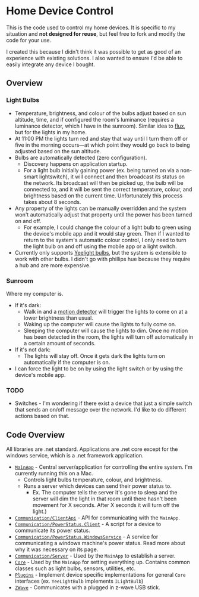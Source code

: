 # Home Device Control

This is the code used to control my home devices. It is specific to my situation and **not designed for reuse**, but feel free to fork and modify the code for your use.

I created this because I didn't think it was possible to get as good of an experience with existing solutions. I also wanted to ensure I'd be able to easily integrate any device I bought.

## Overview

### Light Bulbs

* Temperature, brightness, and colour of the bulbs adjust based on sun altitude, time, and if configured the room's luminance (requires a luminance detector, which I have in the sunroom). Similar idea to [flux](https://justgetflux.com/), but for the lights in my home.
* At 11:00 PM the lights turn red and stay that way until I turn them off or five in the morning occurs—at which point they would go back to being adjusted based on the sun altitude.
* Bulbs are automatically detected (zero configuration).
    * Discovery happens on application startup.
    * For a light bulb initially gaining power (ex. being turned on via a non-smart lightswitch), it will connect and then broadcast its status on the network. Its broadcast will then be picked up, the bulb will be connected to, and it will be sent the correct temperature, colour, and brightness based on the current time. Unfortunately this process takes about 8 seconds.
* Any property of the lights can be manually overridden and the system won't automatically adjust that property until the power has been turned on and off.
    * For example, I could change the colour of a light bulb to green using the device's mobile app and it would stay green. Then if I wanted to return to the system's automatic colour control, I only need to turn the light bulb on and off using the mobile app or a light switch.
* Currently only supports [Yeelight bulbs](https://www.amazon.ca/Xiaomi-YLDP03YL-Yeelight-Dimmable-Equivalent/dp/B077GCYCT7/), but the system is extensible to work with other bulbs. I didn't go with phillips hue because they require a hub and are more expensive.

### Sunroom

Where my computer is.

* If it's dark:
    * Walk in and a [motion detector](https://www.amazon.ca/ZOOZ-Z-Wave-Sensor-Temperature-Humidity/dp/B01AKSO80O) will trigger the lights to come on at a lower brightness than usual.
    * Waking up the computer will cause the lights to fully come on.
    * Sleeping the computer will cause the lights to dim. Once no motion has been detected in the room, the lights will turn off automatically in a certain amount of seconds.
* If it's not dark:
    * The lights will stay off. Once it gets dark the lights turn on automatically if the computer is on.
* I can force the light to be on by using the light switch or by using the device's mobile app.

### TODO

* Switches - I'm wondering if there exist a device that just a simple switch that sends an on/off message over the network. I'd like to do different actions based on that.

## Code Overview

All libraries are .net standard. Applications are .net core except for the windows service, which is a .net framework application.

- [`MainApp`](MainApp) - Central server/application for controlling the entire system. I'm currently running this on a Mac.
    - Controls light bulbs temperature, colour, and brightness.
    - Runs a server which devices can send their power status to.
        - Ex. The computer tells the server it's gone to sleep and the server will dim the light in that room until there hasn't been movement for X seconds. After X seconds it will turn off the light.)
- [`Communication/ClientApi`](Communication/ClientApi) - API for communicating with the `MainApp`.
- [`Communication/PowerStatus.Client`](Communication/PowerStatus.Client) - A script for a device to communicate its power status.
- [`Communication/PowerStatus.WindowsService`](Communication/PowerStatus.WindowsService) - A service for communicating a windows machine's power status. Read more about why it was necessary on its page.
- [`Communication/Server`](Communication/Server) - Used by the `MainApp` to establish a server.
- [`Core`](Core) - Used by the `MainApp` for setting everything up. Contains common classes such as light bulbs, sensors, utilities, etc.
- [`Plugins`](Plugins) - Implement device specific implementations for general `Core` interfaces (ex. `YeeLightBulb` implements `ILightBulb`)
- [`ZWave`](ZWave) - Communicates with a plugged in z-wave USB stick.
